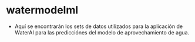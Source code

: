 # watermodelml

- Aquí se encontrarán los sets de datos utilizados para la aplicación de WaterAI para las predicciónes del modelo de aprovechamiento de agua.
